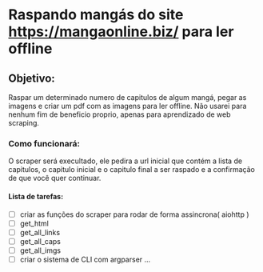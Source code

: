 # Raspando mangás do site https://mangaonline.biz/ para ler offline

## Objetivo:
Raspar um determinado numero de capitulos de algum mangá, pegar as imagens e criar um pdf com as imagens para ler offline. Não usarei para nenhum fim de beneficio proprio, apenas para aprendizado de web scraping.

### Como funcionará:
O scraper será execultado, ele pedira a url inicial que contém a lista de capitulos, o capitulo inicial e o capitulo final a ser raspado e a confirmação de que você quer continuar.
  
#### Lista de tarefas:
- [ ] criar as funções do scraper para rodar de forma assincrona( aiohttp )
- [ ] get_html
- [ ] get_all_links
- [ ] get_all_caps
- [ ] get_all_imgs  
- [ ] criar o sistema de CLI com argparser
... 
